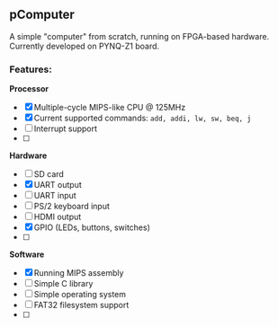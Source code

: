 ## pComputer

A simple "computer" from scratch, running on FPGA-based hardware. Currently developed on PYNQ-Z1 board. 

### Features:

**Processor**

- [x] Multiple-cycle MIPS-like CPU @ 125MHz
- [x] Current supported commands: `add, addi, lw, sw, beq, j`
- [ ] Interrupt support
- [ ] 

**Hardware**

- [ ] SD card
- [x] UART output
- [ ] UART input
- [ ] PS/2 keyboard input
- [ ] HDMI output
- [x] GPIO (LEDs, buttons, switches)
- [ ] 

**Software**

- [x] Running MIPS assembly
- [ ] Simple C library
- [ ] Simple operating system
- [ ] FAT32 filesystem support
- [ ] 

